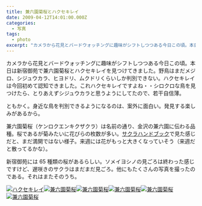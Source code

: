 ```yaml
---
title: 兼六園菊桜とハクセキレイ
date: 2009-04-12T14:01:00.000Z
categories:
  - 写真
tags:
  - photo
excerpt: "カメラから花見とバードウォッチングに趣味がシフトしつつある今日この頃。本日は新宿御苑で兼六園菊桜とハクセキレイを見つけてきました。野鳥はまだメジロ、シジュウカラ、ヒヨドリ、ムクドリくらいしか判別できない。ハクセキレイは今回初めて認知できました。これハクセキレイですよね・・シロクロな鳥を見つけたら、とりあえずシジュウカラと思うようにしてたので、若干自信薄。"
---
```


カメラから花見とバードウォッチングに趣味がシフトしつつある今日この頃。本日は新宿御苑で兼六園菊桜とハクセキレイを見つけてきました。野鳥はまだメジロ、シジュウカラ、ヒヨドリ、ムクドリくらいしか判別できない。ハクセキレイは今回初めて認知できました。これハクセキレイですよね・・シロクロな鳥を見つけたら、とりあえずシジュウカラと思うようにしてたので、若干自信薄。

ともかく。身近な鳥を判別できるようになるのは、案外に面白い。発見する楽しみがあるから。

兼六園菊桜（ケンロクエンキクザクラ）は名前の通り、金沢の兼六園に伝わる品種。桜であるが菊みたいに花びらの枚数が多い。[サクラハンドブック](http://www.amazon.co.jp/gp/product/4829901810?ie=UTF8&tag=yutakayamaguc-22&linkCode=xm2&camp=247&creativeASIN=4829901810)で見た感じだと、まだ満開ではない様子。来週には花がもっと大きくなっていそう（来週だと散ってるかな）。

新宿御苑には 65 種類の桜があるらしい。ソメイヨシノの見ごろは終わった感じですけど、遅咲きのサクラはまだまだ見ごろ。他にもたくさんの写真を撮ったのである。それはまたそのうち。

[![ハクセキレイ](http://farm4.static.flickr.com/3355/3433660931_4e5f5547d1_m.jpg)](http://farm4.static.flickr.com/3355/3433660931_4e5f5547d1_b.jpg)[![兼六園菊桜](http://farm4.static.flickr.com/3622/3434469462_1e1a2d9e78_m.jpg)](http://farm4.static.flickr.com/3622/3434469462_1e1a2d9e78_b.jpg)[![兼六園菊桜](http://farm4.static.flickr.com/3397/3434469378_70ea2cff7d_m.jpg)](http://farm4.static.flickr.com/3397/3434469378_70ea2cff7d_b.jpg)[![兼六園菊桜](http://farm4.static.flickr.com/3595/3434469024_f2cba768d2_m.jpg)](http://farm4.static.flickr.com/3595/3434469024_f2cba768d2_b.jpg)[![兼六園菊桜](http://farm4.static.flickr.com/3551/3433661321_0326c9ea02_m.jpg)](http://farm4.static.flickr.com/3551/3433661321_0326c9ea02_b.jpg)[![兼六園菊桜](http://farm4.static.flickr.com/3664/3433661141_a49c018558_m.jpg)](http://farm4.static.flickr.com/3664/3433661141_a49c018558_b.jpg)
